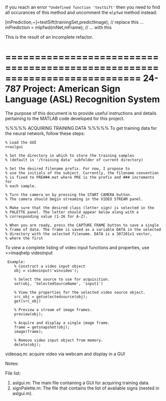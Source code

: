 If you reach an error `"Undefined function 'testSift'` then you need to find all occurances of this method and uncomment the `mlpfwd` method instead:

[mPrediction,~]=testSift(trainingSet,predictImage); // replace this ...
mPrediction = mlpfwd(mNet,mFrame); // ... with this

This is the result of an incomplete refactor.

===========================================================================
24-787 Project: American Sign Language (ASL) Recognition System
===========================================================================

The purpose of this document is to provide useful instructions and details 
pertaining to the MATLAB code developed for this project.

%%%%% ACQUIRING TRAINING DATA %%%%%
To get training data for the neural network, follow these steps:

    % Load the GUI
    >>aslgui

    % Set the directory in which to store the training samples
    % (default is '/training data' subfolder of current directory)

    % Set the desired filename prefix. For now, I propose to
    % use the initials of the subject. Currently, the filename convention
    % is fixed to PRE###.mat where PRE is the prefix and ### increments for
    % each sample.

    % Turn the camera on by pressing the START CAMERA button.
    % The camera should begin streaming in the VIDEO STREAM panel.

    % Make sure that the desired class (letter sign) is selected in the 
    % PALETTE panel. The letter should appear below along with a
    % corresponding value (1-26 for A-Z).

    % When you are ready, press the CAPTURE FRAME button to save a single
    % frame of data. The frame is saved as a variable DATA in the selected
    % directory with the selected filename. DATA is a 307201x1 vector,
    % where the first 

To view a complete listing of video input functions and properties, use 
     >>imaqhelp videoinput

     Example:
        % Construct a video input object
        obj = videoinput('winvideo');
 
        % Select the source to use for acquisition. 
        set(obj, 'SelectedSourceName', 'input1')
 
        % View the properties for the selected video source object.
        src_obj = getselectedsource(obj);
        get(src_obj)
 
        % Preview a stream of image frames.
        preview(obj);
 
        % Acquire and display a single image frame.
        frame = getsnapshot(obj);
        image(frame);
 
        % Remove video input object from memory.
        delete(obj);

videoaq.m: acquire video via webcam and display in a GUI
    



Notes:


File list:
1. aslgui.m:  The main file containing a GUI for acquiring training data.
2. signPalette.m:  The file that contains the list of available signs (nested in aslgui.m).
